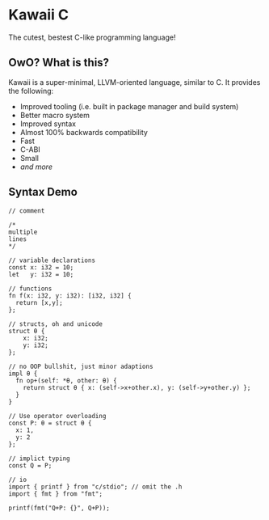 # Kawaii C

The cutest, bestest C-like programming language!

## OwO? What is this?

Kawaii is a super-minimal, LLVM-oriented language, similar to C. It provides the following:

* Improved tooling (i.e. built in package manager and build system)
* Better macro system
* Improved syntax
* Almost 100% backwards compatibility
* Fast
* C-ABI
* Small
* *and more*

## Syntax Demo

```kawaii
// comment

/* 
multiple
lines
*/

// variable declarations
const x: i32 = 10;
let   y: i32 = 10;

// functions
fn f(x: i32, y: i32): [i32, i32] {
  return [x,y];
};

// structs, oh and unicode
struct θ {
    x: i32;
    y: i32;
};

// no OOP bullshit, just minor adaptions
impl θ {
  fn op+(self: *θ, other: θ) {
    return struct θ { x: (self->x+other.x), y: (self->y+other.y) };
  }
}

// Use operator overloading
const P: θ = struct θ {
  x: 1,
  y: 2
};

// implict typing
const Q = P;

// io
import { printf } from "c/stdio"; // omit the .h
import { fmt } from "fmt";

printf(fmt("Q+P: {}", Q+P));
```
